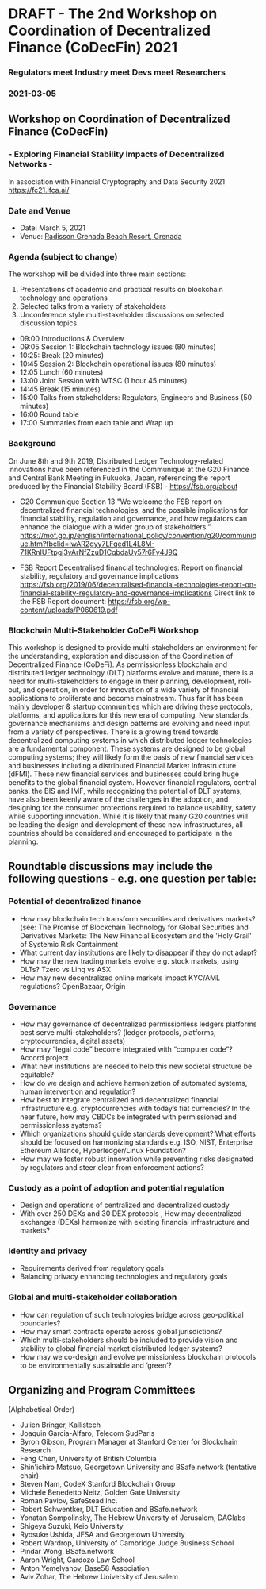 # DRAFT - The 2nd Workshop on Coordination of Decentralized Finance (CoDecFin) 2021
### Regulators meet Industry meet Devs meet Researchers
### 2021-03-05



## Workshop on Coordination of Decentralized Finance (CoDecFin)
### - Exploring Financial Stability Impacts of Decentralized Networks -

In association with Financial Cryptography and Data Security 2021 https://fc21.ifca.ai/

### Date and Venue
- Date: March 5, 2021
- Venue: [Radisson Grenada Beach Resort, Grenada](https://goo.gl/maps/iuVNmjUikMrBnohg8)

### Agenda (subject to change)

The workshop will be divided into three main sections:
1) Presentations of academic and practical results on blockchain technology and operations
2) Selected talks from a variety of stakeholders
3) Unconference style multi-stakeholder discussions on selected discussion topics

- 09:00 Introductions & Overview
- 09:05 Session 1: Blockchain technology issues (80 minutes)
- 10:25: Break (20 minutes)
- 10:45 Session 2: Blockchain operational issues (80 minutes)
- 12:05 Lunch (60 minutes)
- 13:00 Joint Session with WTSC (1 hour 45 minutes)
- 14:45 Break (15 minutes)
- 15:00 Talks from stakeholders: Regulators, Engineers and Business (50 minutes)
- 16:00 Round table
- 17:00 Summaries from each table and Wrap up

### Background

On June 8th and 9th 2019, Distributed Ledger Technology-related innovations have been referenced in the Communique at the G20 Finance and Central Bank Meeting in Fukuoka, Japan, referencing the report produced by the Financial Stability Board (FSB) - https://fsb.org/about

* G20 Communique
Section 13 "We welcome the FSB report on decentralized financial technologies, and the possible implications for financial stability, regulation and governance, and how regulators can enhance the dialogue with a wider group of stakeholders.” https://mof.go.jp/english/international_policy/convention/g20/communique.htm?fbclid=IwAR2gyy7LFqed1L4L8M-71KRnIUFtpgj3yArNfZzuD1CqbdaUy57r6Fy4J9Q

* FSB Report
Decentralised financial technologies: Report on financial stability, regulatory and governance implications https://fsb.org/2019/06/decentralised-financial-technologies-report-on-financial-stability-regulatory-and-governance-implications
Direct link to the FSB Report document:
https://fsb.org/wp-content/uploads/P060619.pdf


### Blockchain Multi-Stakeholder CoDeFi Workshop

This workshop is designed to provide multi-stakeholders an environment for the understanding, exploration and discussion of the Coordination of Decentralized Finance (CoDeFi). As permissionless blockchain and distributed ledger technology (DLT) platforms evolve and mature, there is a need for multi-stakeholders to engage in their planning, development, roll-out, and operation, in order for innovation of a wide variety of financial applications to proliferate and become mainstream. Thus far it has been mainly developer & startup communities which are driving these protocols, platforms, and applications for this new era of computing. New standards, governance mechanisms and design patterns are evolving and need input from a variety of perspectives. There is a growing trend towards decentralized computing systems in which distributed ledger technologies are a fundamental component. These systems are designed to be global computing systems; they will likely form the basis of new financial services and businesses including a distributed Financial Market Infrastructure (dFMI). These new financial services and businesses could bring huge benefits to the global financial system. However financial regulators, central banks, the BIS and IMF, while recognizing the potential of DLT systems, have also been keenly aware of the challenges in the adoption, and designing for the consumer protections required to balance usability, safety while supporting innovation. While it is likely that many G20 countries will be leading the design and development of these new infrastructures, all countries should be considered and encouraged to participate in the planning.

## Roundtable discussions may include the following questions - e.g. one question per table:

### Potential of decentralized finance
* How may blockchain tech transform securities and derivatives markets? (see:
The Promise of Blockchain Technology for Global Securities and Derivatives
Markets: The New Financial Ecosystem and the 'Holy Grail' of Systemic Risk
Containment
* What current day institutions are likely to disappear if they do not adapt?
* How may the new trading markets evolve e.g. stock markets, using DLTs? Tzero
vs Linq vs ASX
* How may new decentralized online markets impact KYC/AML regulations?
OpenBazaar, Origin
### Governance
* How may governance of decentralized permissionless ledgers platforms best
serve multi-stakeholders? (ledger protocols, platforms, cryptocurrencies, digital
assets)
* How may “legal code” become integrated with “computer code”? Accord project
* What new institutions are needed to help this new societal structure be
equitable?
* How do we design and achieve harmonization of automated systems, human
intervention and regulation?
* How best to integrate centralized and decentralized financial infrastructure e.g.
cryptocurrencies with today’s fiat currencies? In the near future, how may CBDCs
be integrated with permissioned and permissionless systems?
* Which organizations should guide standards development? What efforts should
be focused on harmonizing standards e.g. ISO, NIST, Enterprise Ethereum
Alliance, Hyperledger/Linux Foundation?
* How may we foster robust innovation while preventing risks designated by
regulators and steer clear from enforcement actions?
### Custody as a point of adoption and potential regulation
* Design and operations of centralized and decentralized custody
* With over 250 DEXs and 30 DEX protocols , How may decentralized exchanges
(DEXs) harmonize with existing financial infrastructure and markets?
### Identity and privacy
* Requirements derived from regulatory goals
* Balancing privacy enhancing technologies and regulatory goals
### Global and multi-stakeholder collaboration
* How can regulation of such technologies bridge across geo-political boundaries?
* How may smart contracts operate across global jurisdictions?
* Which multi-stakeholders should be included to provide vision and stability to
global financial market distributed ledger systems?
* How may we co-design and evolve permissionless blockchain protocols to be
environmentally sustainable and ‘green’?

## Organizing and Program Committees
(Alphabetical Order)

* Julien Bringer, Kallistech
* Joaquin Garcia-Alfaro, Telecom SudParis
* Byron Gibson, Program Manager at Stanford Center for Blockchain Research
* Feng Chen, University of British Columbia
* Shin'ichiro Matsuo, Georgetown University and BSafe.network (tentative chair)
* Steven Nam, CodeX Stanford Blockchain Group
* Michele Benedetto Neitz, Golden Gate University
* Roman Pavlov, SafeStead Inc.
* Robert Schwentker, DLT Education and BSafe.network
* Yonatan Sompolinsky, The Hebrew University of Jerusalem, DAGlabs
* Shigeya Suzuki, Keio University
* Ryosuke Ushida, JFSA and Georgetown University
* Robert Wardrop, University of Cambridge Judge Business School
* Pindar Wong, BSafe.network
* Aaron Wright, Cardozo Law School
* Anton Yemelyanov, Base58 Association
* Aviv Zohar, The Hebrew University of Jerusalem
